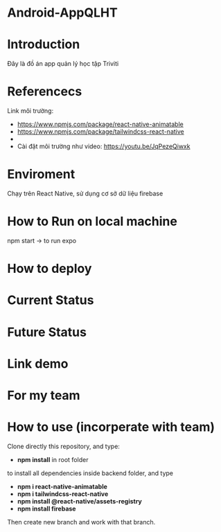# Android-AppQLHT
# Introduction
Đây là đồ án app quản lý học tập Triviti

# Referencecs
Link môi trường:
- https://www.npmjs.com/package/react-native-animatable
- https://www.npmjs.com/package/tailwindcss-react-native
- 
- Cài đặt môi trường như video:
https://youtu.be/JqPezeQiwxk

# Enviroment
Chạy trên React Native, sử dụng cơ sở dữ liệu firebase

# How to Run on local machine
npm start -> to run expo 

# How to deploy

# Current Status

# Future Status

# Link demo

# For my team

# How to use (incorperate with team)

Clone directly this repository, and type:

- **npm install** in root folder 

to install all dependencies inside backend folder, and type
- **npm i react-native-animatable**
- **npm i tailwindcss-react-native**
- **npm install @react-native/assets-registry**
- **npm install firebase**

Then create new branch and work with that branch.
